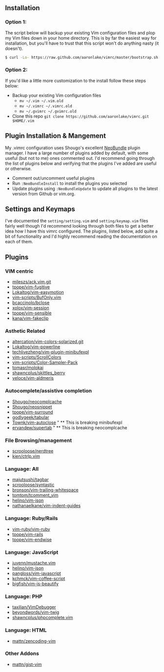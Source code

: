 Installation
------------

### Option 1:
The script below will backup your existing Vim configuration files and plop my Vim files down in your home directory. This is by far the easiest way for installation, but you'll have to trust that this script won't do anything nasty (it doesn't).
``` bash
$ curl -Lo- https://raw.github.com/aaronlake/vimrc/master/bootstrap.sh | bash
```

### Option 2:
If you'd like a little more customization to the install follow these steps below:

* Backup your existing Vim configuration files
  * `mv ~/.vim ~/.vim.old`
  * `mv ~/.vimrc ~/.vimrc.old`
  * `mv ~/.gvimrc ~/.gvimrc.old`
* Clone this repo `git clone https://github.com/aaronlake/vimrc.git $HOME/.vim`

Plugin Installation & Mangement
-------------------------------

My .vimrc configuration uses Shougo's excellent [NeoBundle](https://github.com/Shougo/neobundle.vim) plugin manager. I have a large number of plugins added by default, with some useful (but not to me) ones commented out. I'd recommend going through the list of plugins below and verifying that the plugins I've added are useful or otherwise.

* Comment out/uncomment useful plugins
* Run `:NeoBundleInstall` to install the plugins you selected
* Update plugins using `:NeoBundleUpdate` to update all plugins to the latest version from Github or vim.org.

Settings and Keymaps
--------------------
I've documented the `setting/setting.vim` and `setting/keymap.vim` files fairly well though I'd recommend looking through both files to get a better idea how I have this vimrc configured. The plugins, listed below, add quite a bit of functionality and I'd highly recommend reading the documentation on each of them.

Plugins
-------

### VIM centric

* [mileszs/ack.vim.git](http://www.github.com/mileszs/ack.vim.git)
* [tpope/vim-fugitive](http://www.github.com/tpope/vim-fugitive)
* [Lokaltog/vim-easymotion](http://www.github.com/Lokaltog/vim-easymotion)
* [vim-scripts/BufOnly.vim](http://www.github.com/vim-scripts/BufOnly.vim)
* [bcaccinolo/bclose](http://www.github.com/bcaccinolo/bclose)
* [xolox/vim-session](http://www.github.com/xolox/vim-session)
* [tpope/vim-sensible](http://www.github.com/tpope/vim-sensible)
* [kana/vim-fakeclip](http://www.github.com/kana/vim-fakeclip)

### Asthetic Related
* [altercation/vim-colors-solarized.git](http://www.github.com/altercation/vim-colors-solarized.git)
* [Lokaltog/vim-powerline](http://www.github.com/Lokaltog/vim-powerline)
* [techlivezheng/vim-plugin-minibufexpl](http://www.github.com/techlivezheng/vim-plugin-minibufexpl)
* [vim-scripts/ScrollColors](http://www.github.com/vim-scripts/ScrollColors)
* [vim-scripts/Color-Sampler-Pack](http://www.github.com/vim-scripts/Color-Sampler-Pack)
* [tomasr/molokai](http://www.github.com/tomasr/molokai)
* [shawncplus/skittles_berry](http://www.github.com/shawncplus/skittles_berry)
* [veloce/vim-aldmeris](http://www.github.com/veloce/vim-aldmeris)

### Autocomplete/assistive completion
* [Shougo/neocomplcache](http://www.github.com/Shougo/neocomplcache)
* [Shougo/neosnippet](http://www.github.com/Shougo/neosnippet)
* [tpope/vim-surround](http://www.github.com/tpope/vim-surround)
* [godlygeek/tabular](http://www.github.com/godlygeek/tabular)
* [Townk/vim-autoclose](http://www.github.com/Townk/vim-autoclose)  " ** This is breaking minibufexpl
* [ervandew/supertab](http://www.github.com/ervandew/supertab) " ** This is breaking neocomplcache

### File Browsing/management
* [scrooloose/nerdtree](http://www.github.com/scrooloose/nerdtree)
* [kien/ctrlp.vim](http://www.github.com/kien/ctrlp.vim)

### Language: All
* [majutsushi/tagbar](http://www.github.com/majutsushi/tagbar)
* [scrooloose/syntastic](http://www.github.com/scrooloose/syntastic)
* [bronson/vim-trailing-whitespace](http://www.github.com/bronson/vim-trailing-whitespace)
* [tomtom/tcomment_vim](http://www.github.com/tomtom/tcomment_vim)
* [helino/vim-json](http://www.github.com/helino/vim-json)
* [nathanaelkane/vim-indent-guides](http://www.github.com/nathanaelkane/vim-indent-guides)

### Language: Ruby/Rails
* [vim-ruby/vim-ruby](http://www.github.com/vim-ruby/vim-ruby)
* [tpope/vim-rails](http://www.github.com/tpope/vim-rails)
* [tpope/vim-endwise](http://www.github.com/tpope/vim-endwise)

### Language: JavaScript
* [juvenn/mustache.vim](http://www.github.com/juvenn/mustache.vim)
* [helino/vim-json](http://www.github.com/helino/vim-json)
* [pangloss/vim-javascript](http://www.github.com/pangloss/vim-javascript)
* [kchmck/vim-coffee-script](http://www.github.com/kchmck/vim-coffee-script)
* [bigfish/vim-js-beautify](http://www.github.com/bigfish/vim-js-beautify)

### Language: PHP
* [taxilian/VimDebugger](http://www.github.com/taxilian/VimDebugger)
* [beyondwords/vim-twig](http://www.github.com/beyondwords/vim-twig)
* [shawncplus/phpcomplete.vim](http://www.github.com/shawncplus/phpcomplete.vim)

### Language: HTML
* [mattn/zencoding-vim](http://www.github.com/mattn/zencoding-vim)

### Other Addons
* [mattn/gist-vim](http://www.github.com/mattn/gist-vim)
